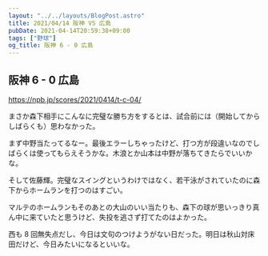 ```yaml
---
layout: "../../layouts/BlogPost.astro"
title: 2021/04/14 阪神 VS 広島
pubDate: 2021-04-14T20:59:38+09:00
tags: ["野球"]
og_title: 阪神 6 - 0 広島
---
```


## 阪神 6 - 0 広島

https://npb.jp/scores/2021/0414/t-c-04/

まさか森下相手にこんなに完璧な勝ち方をするとは、試合前には（開始してからしばらくも）思わなかった。

まず中野当たってるなー。最後エラーしちゃったけど、打つ方が段違いなのでしばらくは使ってもらえそうかな。木浪とか山本は中野が落ちてきたらでいいかな。

そして佐藤輝。完璧なスイングというわけではなく、若干泳がされていたのに森下からホームランを打つのはすごい。

マルテのホームランもそのあとの大山のいい当たりも、森下の球が思いっきり真ん中に来ていたと思うけど、失投を逃さず打てたのはよかった。

西も 8 回無失点だし、今日は文句のつけようがない日だった。明日は秋山対床田だけど、今日みたいになるといいな。
